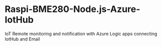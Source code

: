 # Raspi-BME280-Node.js-Azure-IotHub
IoT Remote monitoring and notification with Azure Logic apps connecting IotHub and Email

